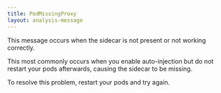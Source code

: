 ```yaml
---
title: PodMissingProxy
layout: analysis-message
---
```


This message occurs when the sidecar is not present or not working correctly.

This most commonly occurs when you enable auto-injection but do not restart your
pods afterwards, causing the sidecar to be missing.

To resolve this problem, restart your pods and try again.
